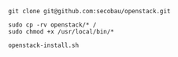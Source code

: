 ```
git clone git@github.com:secobau/openstack.git
```
```
sudo cp -rv openstack/* /
sudo chmod +x /usr/local/bin/*
```
```
openstack-install.sh
```
